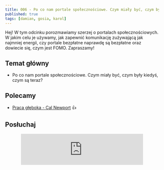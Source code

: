 ```yaml
---
title: 006 - Po co nam portale społecznościowe. Czym miały być, czym były kiedyś, czym są teraz?
published: true
tags: [damian, gosia, karol]
---
```


Hej! W tym odcinku porozmawiamy szerzej o portalach społecznościowych. W jakim celu je używamy, jak zapewnić komunikację zużywającą jak najmniej energii, czy portale bezpłatne naprawdę są bezpłatne oraz dowiecie się, czym jest FOMO. Zapraszamy!

<!--end_excerpt-->


## [](#header-2)Temat główny

*   Po co nam portale społecznościowe. Czym miały być, czym były kiedyś, czym są teraz?


## [](#header-2)Polecamy 

*   [Praca głęboka - Cal Newport](http://selkar.pl/aff/rozmowkitechnologiczne/praca-gleboka) :thumbsup:


## [](#header-2)Posłuchaj

<p align="center">
<iframe src="https://anchor.fm/damian-melniczuk/embed/episodes/Adwokat-Diaba-GMO-ebmdrq" height="102px" width="400px" frameborder="0" scrolling="no"></iframe>
</p>